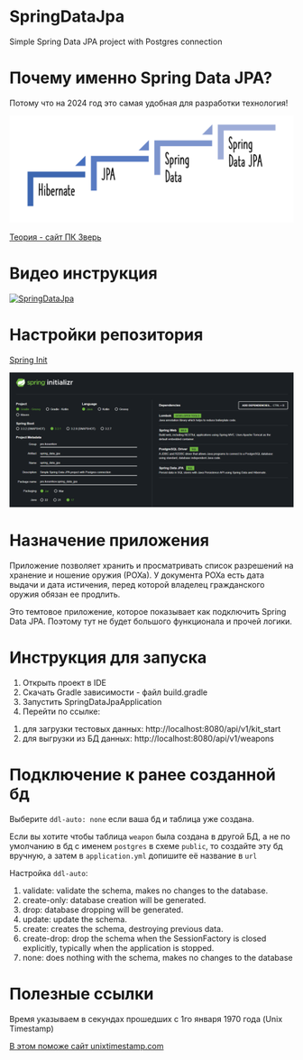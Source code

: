 # SpringDataJpa
Simple Spring Data JPA project with Postgres connection

# Почему именно Spring Data JPA?

Потому что на 2024 год это самая удобная для разработки технология!

![spring-data-category](./img/spring-data-category.png)

[Теория - сайт ПК Зверь](https://pc-zver.ru/news/jpa/)

# Видео инструкция

[![SpringDataJpa](https://img.youtube.com/vi/ZgQZVa9jJsc/0.jpg)](https://www.youtube.com/watch?v=ZgQZVa9jJsc)

# Настройки репозитория

[Spring Init](https://start.spring.io/#!type=gradle-project&language=java&platformVersion=3.3.1&packaging=jar&jvmVersion=17&groupId=pro.kosenkov&artifactId=spring_data_jpa&name=spring_data_jpa&description=Simple%20Spring%20Data%20JPA%20project%20with%20Postgres%20connection&packageName=pro.kosenkov.spring_data_jpa&dependencies=lombok,web,postgresql,data-jpa "Создает каркас этого приложения")

![start_spring](./img/start_spring.png)

# Назначение приложения
Приложение позволяет хранить и просматривать список
разрешений на хранение и ношение оружия (РОХа). У документа РОХа
есть дата выдачи и дата истичения, перед которой
владелец гражданского оружия обязан ее продлить.

Это темтовое приложение, которое показывает как подключить Spring Data JPA.
Поэтому тут не будет большого функционала и прочей логики.

# Инструкция для запуска

1. Открыть проект в IDE
2. Скачать Gradle зависимости - файл build.gradle
3. Запустить SpringDataJpaApplication
4. Перейти по ссылке:
1) для загрузки тестовых данных: http://localhost:8080/api/v1/kit_start
2) для выгрузки из БД данных: http://localhost:8080/api/v1/weapons

# Подключение к ранее созданной бд

Выберите `ddl-auto: none` если ваша бд и таблица уже создана.

Если вы хотите чтобы таблица `weapon` была создана в другой БД, а не по умолчанию
в бд с именем `postgres` в схеме `public`, то создайте эту бд вручную, а затем в `application.yml` допишите её название
в `url`

Настройка `ddl-auto`:
1. validate: validate the schema, makes no changes to the database.
2. create-only: database creation will be generated.
3. drop: database dropping will be generated.
4. update: update the schema.
5. create: creates the schema, destroying previous data.
6. create-drop: drop the schema when the SessionFactory is closed explicitly, typically when the application is stopped.
7. none: does nothing with the schema, makes no changes to the database

# Полезные ссылки

Время указываем в секундах прошедших с 1го января 1970 года (Unix Timestamp)

[В этом поможе сайт unixtimestamp.com](https://www.unixtimestamp.com/)
